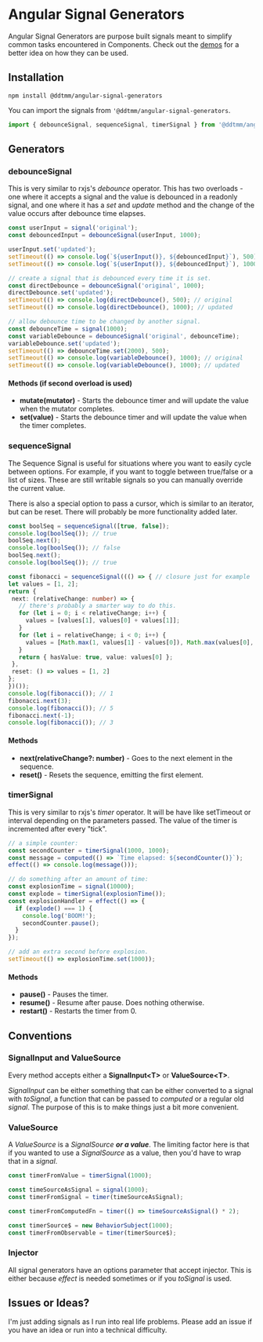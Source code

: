 # Angular Signal Generators

Angular Signal Generators are purpose built signals meant to simplify common tasks encountered in Components.
Check out the [demos](https://ddtmm.github.io/angular-signal-generators/) for a better idea on how they can be used.

## Installation

```
npm install @ddtmm/angular-signal-generators
```

You can import the signals from `'@ddtmm/angular-signal-generators`.

```ts
import { debounceSignal, sequenceSignal, timerSignal } from '@ddtmm/angular-signal-generators';
```

## Generators

### debounceSignal

This is very similar to rxjs's *debounce* operator.  This has two overloads - one where it accepts a signal and the value is debounced in a readonly signal, and one where it has a *set* and *update* method and the change of the value occurs after debounce time elapses.

```ts
const userInput = signal('original');
const debouncedInput = debounceSignal(userInput, 1000);

userInput.set('updated');
setTimeout(() => console.log(`${userInput()}, ${debouncedInput}`), 500); // updated, original
setTimeout(() => console.log(`${userInput()}, ${debouncedInput}`), 1000); // updated, updated

// create a signal that is debounced every time it is set.
const directDebounce = debounceSignal('original', 1000);
directDebounce.set('updated');
setTimeout(() => console.log(directDebounce(), 500); // original
setTimeout(() => console.log(directDebounce(), 1000); // updated

// allow debounce time to be changed by another signal.
const debounceTime = signal(1000);
const variableDebounce = debounceSignal('original', debounceTime);
variableDebounce.set('updated');
setTimeout(() => debounceTime.set(2000), 500);
setTimeout(() => console.log(variableDebounce(), 1000); // original
setTimeout(() => console.log(variableDebounce(), 1000); // updated
```

#### Methods (if second overload is used)
* **mutate(mutator)** - Starts the debounce timer and will update the value when the mutator completes.
* **set(value)** - Starts the debounce timer and will update the value when the timer completes.

### sequenceSignal

The Sequence Signal is useful for situations where you want to easily cycle between options.  For example, if you want to toggle between true/false or a list of sizes.  These are still writable signals so you can manually override the current value.

There is also a special option to pass a cursor, which is similar to an iterator, but can be reset.  There will probably be more functionality added later.

 ```ts
 const boolSeq = sequenceSignal([true, false]);
 console.log(boolSeq()); // true
 boolSeq.next();
 console.log(boolSeq()); // false
 boolSeq.next();
 console.log(boolSeq()); // true

const fibonacci = sequenceSignal((() => { // closure just for example
let values = [1, 2];
return {
  next: (relativeChange: number) => {
    // there's probably a smarter way to do this.
    for (let i = 0; i < relativeChange; i++) {
      values = [values[1], values[0] + values[1]];
    }
    for (let i = relativeChange; i < 0; i++) {
      values = [Math.max(1, values[1] - values[0]), Math.max(values[0], 2)];
    }
    return { hasValue: true, value: values[0] };
  },
  reset: () => values = [1, 2]
};
})());
console.log(fibonacci()); // 1
fibonacci.next(3);
console.log(fibonacci()); // 5
fibonacci.next(-1);
console.log(fibonacci()); // 3
```
#### Methods
* **next(relativeChange?: number)** - Goes to the next element in the sequence.
* **reset()** - Resets the sequence, emitting the first element.

### timerSignal

This is very similar to rxjs's *timer* operator.  It will be have like setTimeout or interval depending on the parameters passed.  The value of the timer is incremented after every "tick".

```ts
// a simple counter:
const secondCounter = timerSignal(1000, 1000);
const message = computed(() => `Time elapsed: ${secondCounter()}`);
effect(() => console.log(message()));

// do something after an amount of time:
const explosionTime = signal(10000);
const explode = timerSignal(explosionTime());
const explosionHandler = effect(() => {
  if (explode() === 1) {
    console.log('BOOM!');
    secondCounter.pause();
  }
});

// add an extra second before explosion.
setTimeout(() => explosionTime.set(1000));
```

#### Methods
* **pause()** - Pauses the timer.
* **resume()** - Resume after pause.  Does nothing otherwise.
* **restart()** - Restarts the timer from 0.

## Conventions

### SignalInput and ValueSource
Every method accepts either a **SignalInput&lt;T&gt;** or **ValueSource&lt;T&gt;**.

*SignalInput* can be either something that can be either converted to a signal with *toSignal*, a function that can be passed to *computed* or a regular old *signal*.  The purpose of this is to make things just a bit more convenient.

### ValueSource
A *ValueSource* is a *SignalSource* ***or a value***.  The limiting factor here is that if you wanted to use a *SignalSource* as a value, then you'd have to wrap that in a *signal*.

```ts
const timerFromValue = timerSignal(1000);

const timeSourceAsSignal = signal(1000);
const timerFromSignal = timer(timeSourceAsSignal);

const timerFromComputedFn = timer(() => timeSourceAsSignal() * 2);

const timerSource$ = new BehaviorSubject(1000);
const timerFromObservable = timer(timerSource$);
```

### Injector
All signal generators have an options parameter that accept injector.  This is either because *effect* is needed sometimes or if you *toSignal* is used.


## Issues or Ideas?
I'm just adding signals as I run into real life problems.  Please add an issue if you have an idea or run into a technical difficulty.
